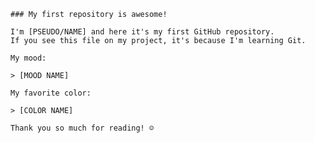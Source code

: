     ### My first repository is awesome!

    I'm [PSEUDO/NAME] and here it's my first GitHub repository.
    If you see this file on my project, it's because I'm learning Git.

    My mood:

    > [MOOD NAME]

    My favorite color:

    > [COLOR NAME]

    Thank you so much for reading! ☺
